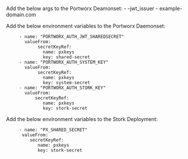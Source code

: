 Add the below args to the Portworx Deamonset:
         - -jwt_issuer
         - example-domain.com



Add the below environment variables to the Portworx Daemonset:

         - name: "PORTWORX_AUTH_JWT_SHAREDSECRET"
           valueFrom:
                secretKeyRef:
                  name: pxkeys
                  key: shared-secret
         - name: "PORTWORX_AUTH_SYSTEM_KEY"
           valueFrom:
                secretKeyRef:
                  name: pxkeys
                  key: system-secret
         - name: "PORTWORX_AUTH_STORK_KEY"
           valueFrom:
               secretKeyRef:
                  name: pxkeys
                  key: stork-secret


Add the below environment variables to the Stork Deployment:

         - name: "PX_SHARED_SECRET"
          valueFrom:
             secretKeyRef:
                name: pxkeys
                key: stork-secret
